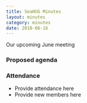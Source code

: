 ```yaml
---
title: SeaHUG Minutes
layout: minutes
category: minutes
date: 2018-06-16
---
```

Our upcoming June meeting

<!--more-->

### Proposed agenda

### Attendance

* Provide attendance here
* Provide new members here
